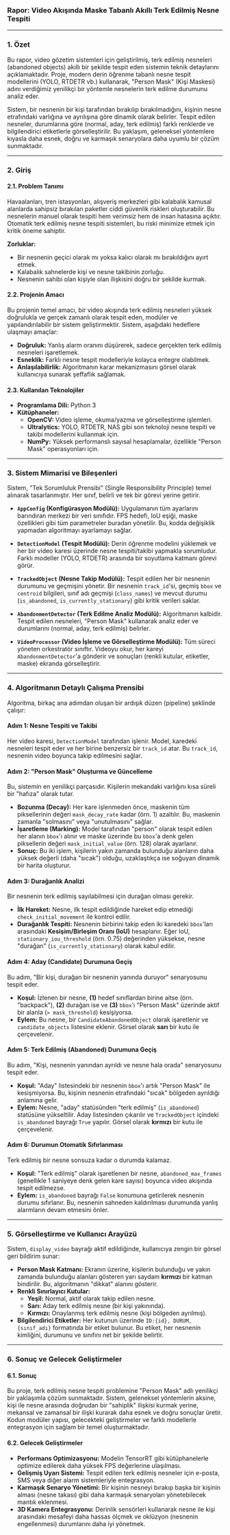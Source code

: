
### **Rapor: Video Akışında Maske Tabanlı Akıllı Terk Edilmiş Nesne Tespiti**

---

### **1. Özet**

Bu rapor, video gözetim sistemleri için geliştirilmiş, terk edilmiş nesneleri (abandoned objects) akıllı bir şekilde tespit eden sistemin teknik detaylarını açıklamaktadır. Proje, modern derin öğrenme tabanlı nesne tespit modellerini (YOLO, RTDETR vb.) kullanarak, "Person Mask" (Kişi Maskesi) adını verdiğimiz yenilikçi bir yöntemle nesnelerin terk edilme durumunu analiz eder.

Sistem, bir nesnenin bir kişi tarafından bırakılıp bırakılmadığını, kişinin nesne etrafındaki varlığına ve ayrılışına göre dinamik olarak belirler. Tespit edilen nesneler, durumlarına göre (normal, aday, terk edilmiş) farklı renklerde ve bilgilendirici etiketlerle görselleştirilir. Bu yaklaşım, geleneksel yöntemlere kıyasla daha esnek, doğru ve karmaşık senaryolara daha uyumlu bir çözüm sunmaktadır.

---

### **2. Giriş**

#### **2.1. Problem Tanımı**
Havaalanları, tren istasyonları, alışveriş merkezleri gibi kalabalık kamusal alanlarda sahipsiz bırakılan paketler ciddi güvenlik riskleri oluşturabilir. Bu nesnelerin manuel olarak tespiti hem verimsiz hem de insan hatasına açıktır. Otomatik terk edilmiş nesne tespiti sistemleri, bu riski minimize etmek için kritik öneme sahiptir.

**Zorluklar:**
- Bir nesnenin geçici olarak mı yoksa kalıcı olarak mı bırakıldığını ayırt etmek.
- Kalabalık sahnelerde kişi ve nesne takibinin zorluğu.
- Nesnenin sahibi olan kişiyle olan ilişkisini doğru bir şekilde kurmak.

#### **2.2. Projenin Amacı**
Bu projenin temel amacı, bir video akışında terk edilmiş nesneleri yüksek doğrulukla ve gerçek zamanlı olarak tespit eden, modüler ve yapılandırılabilir bir sistem geliştirmektir. Sistem, aşağıdaki hedeflere ulaşmayı amaçlar:
- **Doğruluk:** Yanlış alarm oranını düşürerek, sadece gerçekten terk edilmiş nesneleri işaretlemek.
- **Esneklik:** Farklı nesne tespit modelleriyle kolayca entegre olabilmek.
- **Anlaşılabilirlik:** Algoritmanın karar mekanizmasını görsel olarak kullanıcıya sunarak şeffaflık sağlamak.

#### **2.3. Kullanılan Teknolojiler**
- **Programlama Dili:** Python 3
- **Kütüphaneler:**
    - **OpenCV:** Video işleme, okuma/yazma ve görselleştirme işlemleri.
    - **Ultralytics:** YOLO, RTDETR, NAS gibi son teknoloji nesne tespiti ve takibi modellerini kullanmak için.
    - **NumPy:** Yüksek performanslı sayısal hesaplamalar, özellikle "Person Mask" operasyonları için.

---

### **3. Sistem Mimarisi ve Bileşenleri**

Sistem, "Tek Sorumluluk Prensibi" (Single Responsibility Principle) temel alınarak tasarlanmıştır. Her sınıf, belirli ve tek bir görevi yerine getirir.

- **`AppConfig` (Konfigürasyon Modülü):** Uygulamanın tüm ayarlarını barındıran merkezi bir veri sınıfıdır. FPS hedefi, IoU eşiği, maske özellikleri gibi tüm parametreler buradan yönetilir. Bu, kodda değişiklik yapmadan algoritmayı ayarlamayı sağlar.

- **`DetectionModel` (Tespit Modülü):** Derin öğrenme modelini yüklemek ve her bir video karesi üzerinde nesne tespiti/takibi yapmakla sorumludur. Farklı modeller (YOLO, RTDETR) arasında bir soyutlama katmanı görevi görür.

- **`TrackedObject` (Nesne Takip Modülü):** Tespit edilen her bir nesnenin durumunu ve geçmişini yönetir. Bir nesnenin `track_id`'si, geçmiş `bbox` ve `centroid` bilgileri, sınıf adı geçmişi (`class_names`) ve mevcut durumu (`is_abandoned`, `is_currently_stationary`) gibi kritik verileri saklar.

- **`AbandonmentDetector` (Terk Edilme Analiz Modülü):** Algoritmanın kalbidir. Tespit edilen nesneleri, "Person Mask" kullanarak analiz eder ve durumlarını (normal, aday, terk edilmiş) belirler.

- **`VideoProcessor` (Video İşleme ve Görselleştirme Modülü):** Tüm süreci yöneten orkestratör sınıftır. Videoyu okur, her kareyi `AbandonmentDetector`'a gönderir ve sonuçları (renkli kutular, etiketler, maske) ekranda görselleştirir.

---

### **4. Algoritmanın Detaylı Çalışma Prensibi**

Algoritma, birkaç ana adımdan oluşan bir ardışık düzen (pipeline) şeklinde çalışır:

#### **Adım 1: Nesne Tespiti ve Takibi**
Her video karesi, `DetectionModel` tarafından işlenir. Model, karedeki nesneleri tespit eder ve her birine benzersiz bir `track_id` atar. Bu `track_id`, nesnenin video boyunca takip edilmesini sağlar.

#### **Adım 2: "Person Mask" Oluşturma ve Güncelleme**
Bu, sistemin en yenilikçi parçasıdır. Kişilerin mekandaki varlığını kısa süreli bir "hafıza" olarak tutar.
- **Bozunma (Decay):** Her kare işlenmeden önce, maskenin tüm piksellerinin değeri `mask_decay_rate` kadar (örn. 1) azaltılır. Bu, maskenin zamanla "solmasını" veya "unutulmasını" sağlar.
- **İşaretleme (Marking):** Model tarafından "person" olarak tespit edilen her alanın `bbox`'ı alınır ve maske üzerinde bu `bbox`'a denk gelen piksellerin değeri `mask_initial_value` (örn. 128) olarak ayarlanır.
- **Sonuç:** Bu iki işlem, kişilerin yakın zamanda bulunduğu alanların daha yüksek değerli (daha "sıcak") olduğu, uzaklaştıkça ise soğuyan dinamik bir harita oluşturur.

#### **Adım 3: Durağanlık Analizi**
Bir nesnenin terk edilmiş sayılabilmesi için durağan olması gerekir.
- **İlk Hareket:** Nesne, ilk tespit edildiğinde hareket edip etmediği `check_initial_movement` ile kontrol edilir.
- **Durağanlık Tespiti:** Nesnenin birbirini takip eden iki karedeki `bbox`'ları arasındaki **Kesişim/Birleşim Oranı (IoU)** hesaplanır. Eğer IoU, `stationary_iou_threshold` (örn. 0.75) değerinden yüksekse, nesne "durağan" (`is_currently_stationary`) olarak kabul edilir.

#### **Adım 4: Aday (Candidate) Durumuna Geçiş**
Bu adım, "Bir kişi, durağan bir nesnenin yanında duruyor" senaryosunu tespit eder.
- **Koşul:** İzlenen bir nesne, **(1)** hedef sınıflardan birine aitse (örn. "backpack"), **(2)** durağan ise ve **(3)** `bbox`'ı "Person Mask" üzerinde aktif bir alanla (`> mask_threshold`) kesişiyorsa.
- **Eylem:** Bu nesne, bir `CandidateAbandonedObject` olarak işaretlenir ve `candidate_objects` listesine eklenir. Görsel olarak **sarı** bir kutu ile çerçevelenir.

#### **Adım 5: Terk Edilmiş (Abandoned) Durumuna Geçiş**
Bu adım, "Kişi, nesnenin yanından ayrıldı ve nesne hala orada" senaryosunu tespit eder.
- **Koşul:** "Aday" listesindeki bir nesnenin `bbox`'ı artık "Person Mask" ile kesişmiyorsa. Bu, kişinin nesnenin etrafındaki "sıcak" bölgeden ayrıldığı anlamına gelir.
- **Eylem:** Nesne, "aday" statüsünden "terk edilmiş" (`is_abandoned`) statüsüne yükseltilir. Aday listesinden çıkarılır ve `TrackedObject` içindeki `is_abandoned` bayrağı `True` yapılır. Görsel olarak **kırmızı** bir kutu ile çerçevelenir.

#### **Adım 6: Durumun Otomatik Sıfırlanması**
Terk edilmiş bir nesne sonsuza kadar o durumda kalamaz.
- **Koşul:** "Terk edilmiş" olarak işaretlenen bir nesne, `abandoned_max_frames` (genellikle 1 saniyeye denk gelen kare sayısı) boyunca video akışında tespit edilmezse.
- **Eylem:** `is_abandoned` bayrağı `False` konumuna getirilerek nesnenin durumu sıfırlanır. Bu, nesnenin sahneden kaldırılması durumunda yanlış alarmların devam etmesini önler.

---

### **5. Görselleştirme ve Kullanıcı Arayüzü**

Sistem, `display_video` bayrağı aktif edildiğinde, kullanıcıya zengin bir görsel geri bildirim sunar:
- **Person Mask Katmanı:** Ekranın üzerine, kişilerin bulunduğu ve yakın zamanda bulunduğu alanları gösteren yarı saydam **kırmızı** bir katman bindirilir. Bu, algoritmanın "dikkat" alanını gösterir.
- **Renkli Sınırlayıcı Kutular:**
    - **Yeşil:** Normal, aktif olarak takip edilen nesne.
    - **Sarı:** Aday terk edilmiş nesne (bir kişi yakınında).
    - **Kırmızı:** Onaylanmış terk edilmiş nesne (kişi bölgeden ayrılmış).
- **Bilgilendirici Etiketler:** Her kutunun üzerinde `ID:{id}, DURUM, {sınıf_adı}` formatında bir etiket bulunur. Bu etiket, her nesnenin kimliğini, durumunu ve sınıfını net bir şekilde belirtir.

---

### **6. Sonuç ve Gelecek Geliştirmeler**

#### **6.1. Sonuç**
Bu proje, terk edilmiş nesne tespiti problemine "Person Mask" adlı yenilikçi bir yaklaşımla çözüm sunmaktadır. Sistem, geleneksel yöntemlerin aksine, kişi ile nesne arasında doğrudan bir "sahiplik" ilişkisi kurmak yerine, mekansal ve zamansal bir ilişki kurarak daha esnek ve doğru sonuçlar üretir. Kodun modüler yapısı, gelecekteki geliştirmeler ve farklı modellerle entegrasyon için sağlam bir temel oluşturmaktadır.

#### **6.2. Gelecek Geliştirmeler**
- **Performans Optimizasyonu:** Modelin TensorRT gibi kütüphanelerle optimize edilerek daha yüksek FPS değerlerine ulaşılması.
- **Gelişmiş Uyarı Sistemi:** Tespit edilen terk edilmiş nesneler için e-posta, SMS veya diğer alarm sistemleriyle entegrasyon.
- **Karmaşık Senaryo Yönetimi:** Bir kişinin nesneyi bırakıp başka bir kişinin alması (nesne takası) gibi daha karmaşık senaryoları yönetebilecek mantık eklenmesi.
- **3D Kamera Entegrasyonu:** Derinlik sensörleri kullanarak nesne ile kişi arasındaki mesafeyi daha hassas ölçmek ve oklüzyon (nesnenin engellenmesi) durumlarını daha iyi yönetmek.
